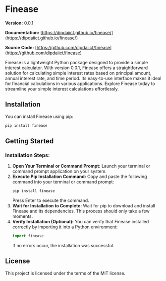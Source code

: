 # Finease

**Version:** 0.0.1

**Documentation:** [https://dipdaiict.github.io/finease/](https://dipdaiict.github.io/finease/)

**Source Code:** [https://github.com/dipdaiict/finease](https://github.com/dipdaiict/finease)


Finease is a lightweight Python package designed to provide a simple interest calculator. With version 0.0.1, Finease offers a straightforward solution for calculating simple interest rates based on principal amount, annual interest rate, and time period. Its easy-to-use interface makes it ideal for financial calculations in various applications. Explore Finease today to streamline your simple interest calculations effortlessly.

## Installation

You can install Finease using pip:

```bash
pip install finease
```

## Getting Started

### Installation Steps:

1. **Open Your Terminal or Command Prompt:** Launch your terminal or command prompt application on your system.
2. **Execute Pip Installation Command:** Copy and paste the following command into your terminal or command prompt:
    ```bash
    pip install finease
    ```
    Press Enter to execute the command.
3. **Wait for Installation to Complete:** Wait for pip to download and install Finease and its dependencies. This process should only take a few moments.
4. **Verify Installation (Optional):** You can verify that Finease installed correctly by importing it into a Python environment:
    ```python
    import finease
    ```
    If no errors occur, the installation was successful.

## License
This project is licensed under the terms of the MIT license.